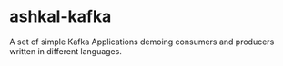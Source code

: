 # ashkal-kafka

A set of simple Kafka Applications demoing consumers and producers written in different languages.
